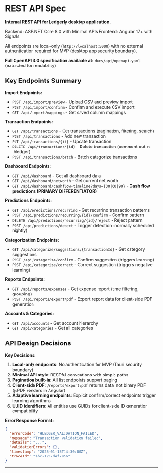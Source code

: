 # REST API Spec

**Internal REST API for Ledgerly desktop application.**

Backend: ASP.NET Core 8.0 with Minimal APIs
Frontend: Angular 17+ with Signals

All endpoints are local-only (`http://localhost:5000`) with no external authentication required for MVP (desktop app security boundary).

**Full OpenAPI 3.0 specification available at:** `docs/api/openapi.yaml` (extracted for readability)

## Key Endpoints Summary

**Import Endpoints:**
- `POST /api/import/preview` - Upload CSV and preview import
- `POST /api/import/confirm` - Confirm and execute CSV import
- `GET /api/import/mappings` - Get saved column mappings

**Transaction Endpoints:**
- `GET /api/transactions` - Get transactions (pagination, filtering, search)
- `POST /api/transactions` - Add new transaction
- `PUT /api/transactions/{id}` - Update transaction
- `DELETE /api/transactions/{id}` - Delete transaction (comment out in .hledger)
- `POST /api/transactions/batch` - Batch categorize transactions

**Dashboard Endpoints:**
- `GET /api/dashboard` - Get all dashboard data
- `GET /api/dashboard/networth` - Get current net worth
- `GET /api/dashboard/cashflow-timeline?days={30|60|90}` - **Cash flow predictions (PRIMARY DIFFERENTIATOR)**

**Predictions Endpoints:**
- `GET /api/predictions/recurring` - Get recurring transaction patterns
- `POST /api/predictions/recurring/{id}/confirm` - Confirm pattern
- `DELETE /api/predictions/recurring/{id}/reject` - Reject pattern
- `POST /api/predictions/detect` - Trigger detection (normally scheduled nightly)

**Categorization Endpoints:**
- `GET /api/categorize/suggestions/{transactionId}` - Get category suggestions
- `POST /api/categorize/confirm` - Confirm suggestion (triggers learning)
- `POST /api/categorize/correct` - Correct suggestion (triggers negative learning)

**Reports Endpoints:**
- `GET /api/reports/expenses` - Get expense report (time filtering, grouping)
- `POST /api/reports/export/pdf` - Export report data for client-side PDF generation

**Accounts & Categories:**
- `GET /api/accounts` - Get account hierarchy
- `GET /api/categories` - Get all categories

## API Design Decisions

**Key Decisions:**
1. **Local-only endpoints**: No authentication for MVP (Tauri security boundary)
2. **Minimal API style**: RESTful conventions with simple paths
3. **Pagination built-in**: All list endpoints support paging
4. **Client-side PDF**: `/reports/export/pdf` returns data, not binary PDF (jsPDF renders in Angular)
5. **Adaptive learning endpoints**: Explicit confirm/correct endpoints trigger learning algorithms
6. **UUID identifiers**: All entities use GUIDs for client-side ID generation compatibility

**Error Response Format:**
```json
{
  "errorCode": "HLEDGER_VALIDATION_FAILED",
  "message": "Transaction validation failed",
  "details": "...",
  "validationErrors": {},
  "timestamp": "2025-01-15T14:30:00Z",
  "traceId": "abc-123-def-456"
}
```

---

